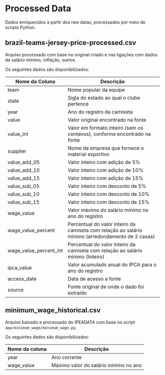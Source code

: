 # Processed Data

Dados enriquecidos a partir dos raw datas, processados por meio de scripts Python.

## brazil-teams-jersey-price-processed.csv

Arquivo processado com base no original criado e nas ligações com dados
de salário mínimo, inflação, outros.

Os seguintes dados são disponibilizados:

| Nome da Coluna         |  Descrição                                                                                            |
|------------------------|-------------------------------------------------------------------------------------------------------|
| team                   | Nome popular da equipe                                                                                |
| state                  | Sigla do estado ao qual o clube pertence                                                              |
| year                   | Ano do registro da camiseta                                                                           |
| value                  | Valor original encontrado na fonte                                                                    |
| value_int              | Valor em formato inteiro (sem os centavos), conforme encontrado na fonte                              |
| supplier               | Nome da empresa que fornece o material exportivo                                                      |
| value_add_05           | Valor inteiro com adição de 5%                                                                        |
| value_add_10           | Valor inteiro com adição de 10%                                                                       |
| value_add_15           | Valor inteiro com adição de 15%                                                                       |
| value_sub_05           | Valor inteiro com desconto de 5%                                                                      |
| value_sub_10           | Valor inteiro com desconto de 10%                                                                     |
| value_sub_15           | Valor inteiro com desconto de 15%                                                                     |
| wage_value             | Valor máximo do salário mínimo no ano do registro                                                     |
| wage_value_percent     | Percentual do valor inteiro da camiseta com relação ao salário mínimo (arredondamento de 2 casas)     |
| wage_value_percent_int | Percentual do valor inteiro da camiseta com relação ao salário mínimo (Inteiro)                       |
| ipca_value             | Valor acumulado anual do IPCA para o ano do registro                                                  |
| access_date            | Data de acesso a fonte                                                                                |
| source                 | Fonte original de onde o dado foi extraído                                                            |

## minimum_wage_historical.csv

Arquivo baixado e processado do IPEADATA com base no script `app/minimum_wage/minimum_wage.py`.

Os seguintes dados são disponibilizados:

| Nome da coluna |   Descrição                          |
|----------------|--------------------------------------|
| year           | Ano corrente                         |
| wage_value     | Máximo valor do salário mínimo no ano|